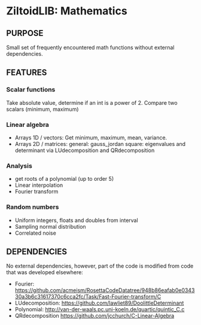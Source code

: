 # ZiltoidLIB: Mathematics

## PURPOSE
Small set of frequently encountered math functions without external dependencies.

## FEATURES

### Scalar functions
Take absolute value, determine if an int is a power of 2.
Compare two scalars (minimum, maximum)

### Linear algebra 
 * Arrays 1D / vectors: Get minimum, maximum, mean, variance.
 * Arrays 2D / matrices: 
   general: gauss_jordan
   square:  eigenvalues and determinant via LUdecomposition and QRdecomposition 

### Analysis 
 * get roots of a polynomial (up to order 5)
 * Linear interpolation
 * Fourier transform

### Random numbers

 * Uniform integers, floats and doubles from interval 
 * Sampling normal distribution
 * Correlated noise

## DEPENDENCIES
  No external dependencies, however, part of the code is modified from code that was developed elsewhere: 
  * Fourier:            https://github.com/acmeism/RosettaCodeDatatree/948b86eafab0e034330a3b6c31617370c6cca2fc/Task/Fast-Fourier-transform/C
  * LUdecomposition:    https://github.com/lawliet89/DoolittleDeterminant
  * Polynomial:         http://van-der-waals.pc.uni-koeln.de/quartic/quintic_C.c 
  * QRdecomposition     https://github.com/jcchurch/C-Linear-Algebra
